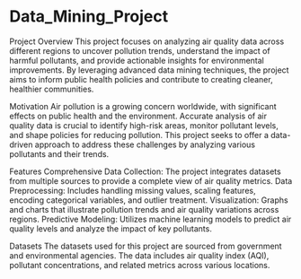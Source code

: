 # Data_Mining_Project

Project Overview
This project focuses on analyzing air quality data across different regions to uncover pollution trends, understand the impact of harmful pollutants, and provide actionable insights for environmental improvements. By leveraging advanced data mining techniques, the project aims to inform public health policies and contribute to creating cleaner, healthier communities.

Motivation
Air pollution is a growing concern worldwide, with significant effects on public health and the environment. Accurate analysis of air quality data is crucial to identify high-risk areas, monitor pollutant levels, and shape policies for reducing pollution. This project seeks to offer a data-driven approach to address these challenges by analyzing various pollutants and their trends.

Features
Comprehensive Data Collection: The project integrates datasets from multiple sources to provide a complete view of air quality metrics.
Data Preprocessing: Includes handling missing values, scaling features, encoding categorical variables, and outlier treatment.
Visualization: Graphs and charts that illustrate pollution trends and air quality variations across regions.
Predictive Modeling: Utilizes machine learning models to predict air quality levels and analyze the impact of key pollutants.

Datasets
The datasets used for this project are sourced from government and environmental agencies. The data includes air quality index (AQI), pollutant concentrations, and related metrics across various locations.


